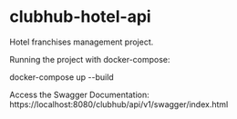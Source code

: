# clubhub-hotel-api
Hotel franchises management project. 

Running the project with docker-compose: 

docker-compose up --build 

Access the Swagger Documentation: https://localhost:8080/clubhub/api/v1/swagger/index.html

